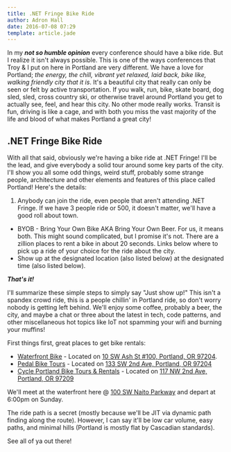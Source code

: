 ```yaml
---
title: .NET Fringe Bike Ride
author: Adron Hall
date: 2016-07-08 07:29
template: article.jade
---
```

In my ***not so humble opinion*** every conference should have a bike ride. But I realize it isn't always possible. This is one of the ways conferences that Troy & I put on here in Portland are very different. We have a love for Portland; *the energy, the chill, vibrant yet relaxed, laid back, bike like, walking friendly city that it is*. It's a beautiful city that really can only be seen or felt by active transportation. If you walk, run, bike, skate board, dog sled, sled, cross country ski, or otherwise travel around Portland you get to actually see, feel, and hear this city. No other mode really works. Transit is fun, driving is like a cage, and with both you miss the vast majority of the life and blood of what makes Portland a great city!

## .NET Fringe Bike Ride

With all that said, obviously we're having a bike ride at .NET Fringe! I'll be the lead, and give everybody a solid tour around some key parts of the city. I'll show you all some odd things, weird stuff, probably some strange people, architecture and other elements and features of this place called Portland! Here's the details:

1. Anybody can join the ride, even people that aren't attending .NET Fringe. If we have 3 people ride or 500, it doesn't matter, we'll have a good roll about town.
* BYOB - Bring Your Own Bike AKA Bring Your Own Beer. For us, it means both. This might sound complicated, but I promise it's not. There are a zillion places to rent a bike in about 20 seconds. Links below where to pick up a ride of your choice for the ride about the city.
* Show up at the designated location (also listed below) at the designated time (also listed below).
 
***That's it!***

I'll summarize these simple steps to simply say "Just show up!" This isn't a spandex crowd ride, this is a people chillin' in Portland ride, so don't worry nobody is getting left behind. We'll enjoy some coffee, probably a beer, the city, and maybe a chat or three about the latest in tech, code patterns, and other miscellaneous hot topics like IoT not spamming your wifi and burning your muffins!

First things first, great places to get bike rentals:

* [Waterfront Bike](http://www.waterfrontbikes.com/) - Located on [10 SW Ash St #100, Portland, OR 97204](https://www.google.com/maps/place/Waterfront+Bicycle/@45.522373,-122.6809235,15z/data=!4m8!1m2!2m1!1sbike+rentals!3m4!1s0x0:0xbed7f9780615f52d!8m2!3d45.5213399!4d-122.6709741).
* [Pedal Bike Tours](http://www.pedalbiketours.com/) - Located on [133 SW 2nd Ave, Portland, OR 97204](https://www.google.com/maps/place/Pedal+Bike+Tours/@45.522373,-122.6809235,15z/data=!4m8!1m2!2m1!1sbike+rentals!3m4!1s0x0:0x6c1861d1ea8716e0!8m2!3d45.5216706!4d-122.672739)
* [Cycle Portland Bike Tours & Rentals](http://portlandbicycletours.com/) - Located on [117 NW 2nd Ave, Portland, OR 97209](https://www.google.com/maps/place/Cycle+Portland+Bike+Tours+%26+Rentals/@45.522373,-122.6809235,15z/data=!4m8!1m2!2m1!1sbike+rentals!3m4!1s0x0:0xed9ef696a5172958!8m2!3d45.5241437!4d-122.672562)

We'll meet at the waterfront here @ [100 SW Naito Parkway](https://www.google.com/maps/@45.5213697,-122.6699997,19.25z) and depart at 6:00pm on Sunday.

The ride path is a secret (mostly because we'll be JIT via dynamic path finding along the route). However, I can say it'll be low car volume, easy paths, and minimal hills (Portland is mostly flat by Cascadian standards).

See all of ya out there!